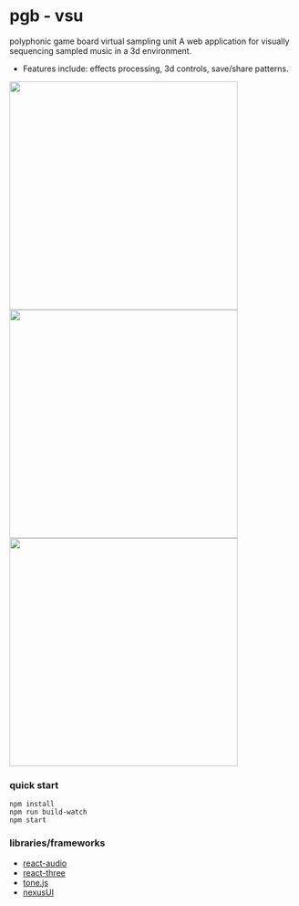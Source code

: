 # pgb - vsu

polyphonic game board virtual sampling unit
A web application for visually sequencing sampled music in a 3d environment. 
* Features include: effects processing, 3d controls, save/share patterns.

<img src="https://github.com/anniejiwon/PGB/raw/master/public/images/screenshot1.png" width="400">
<img src="https://github.com/anniejiwon/PGB/raw/master/public/images/screenshot2.png" width="400">
<img src="https://github.com/anniejiwon/PGB/raw/master/public/images/screenshot3.png" width="400">

### quick start

```
npm install
npm run build-watch
npm start
```

### libraries/frameworks

* [react-audio](https://github.com/chrbala/react-audio)
* [react-three](https://github.com/Izzimach/react-three)
* [tone.js](https://github.com/Tonejs/Tone.js)
* [nexusUI](https://github.com/lsu-emdm/nexusUI)

